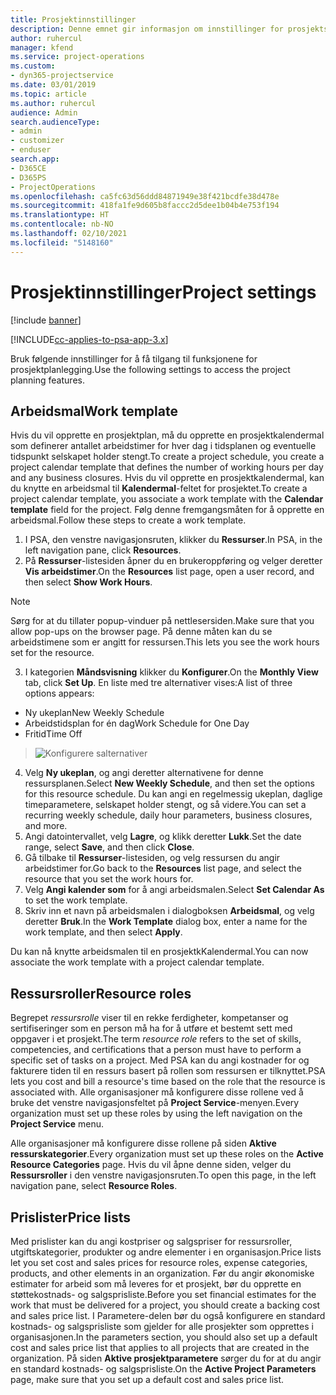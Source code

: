 ```yaml
---
title: Prosjektinnstillinger
description: Denne emnet gir informasjon om innstillinger for prosjektstyring.
author: ruhercul
manager: kfend
ms.service: project-operations
ms.custom:
- dyn365-projectservice
ms.date: 03/01/2019
ms.topic: article
ms.author: ruhercul
audience: Admin
search.audienceType:
- admin
- customizer
- enduser
search.app:
- D365CE
- D365PS
- ProjectOperations
ms.openlocfilehash: ca5fc63d56ddd84871949e38f421bcdfe38d478e
ms.sourcegitcommit: 418fa1fe9d605b8faccc2d5dee1b04b4e753f194
ms.translationtype: HT
ms.contentlocale: nb-NO
ms.lasthandoff: 02/10/2021
ms.locfileid: "5148160"
---
```

# <a name="project-settings"></a><span data-ttu-id="0c10c-103">Prosjektinnstillinger</span><span class="sxs-lookup"><span data-stu-id="0c10c-103">Project settings</span></span>

[!include [banner](../includes/psa-now-project-operations.md)]

[!INCLUDE[cc-applies-to-psa-app-3.x](../includes/cc-applies-to-psa-app-3x.md)]

<span data-ttu-id="0c10c-104">Bruk følgende innstillinger for å få tilgang til funksjonene for prosjektplanlegging.</span><span class="sxs-lookup"><span data-stu-id="0c10c-104">Use the following settings to access the project planning features.</span></span>

## <a name="work-template"></a><span data-ttu-id="0c10c-105">Arbeidsmal</span><span class="sxs-lookup"><span data-stu-id="0c10c-105">Work template</span></span>

<span data-ttu-id="0c10c-106">Hvis du vil opprette en prosjektplan, må du opprette en prosjektkalendermal som definerer antallet arbeidstimer for hver dag i tidsplanen og eventuelle tidspunkt selskapet holder stengt.</span><span class="sxs-lookup"><span data-stu-id="0c10c-106">To create a project schedule, you create a project calendar template that defines the number of working hours per day and any business closures.</span></span> <span data-ttu-id="0c10c-107">Hvis du vil opprette en prosjektkalendermal, kan du knytte en arbeidsmal til **Kalendermal**-feltet for prosjektet.</span><span class="sxs-lookup"><span data-stu-id="0c10c-107">To create a project calendar template, you associate a work template with the **Calendar template** field for the project.</span></span> <span data-ttu-id="0c10c-108">Følg denne fremgangsmåten for å opprette en arbeidsmal.</span><span class="sxs-lookup"><span data-stu-id="0c10c-108">Follow these steps to create a work template.</span></span>

1. <span data-ttu-id="0c10c-109">I PSA, den venstre navigasjonsruten, klikker du **Ressurser**.</span><span class="sxs-lookup"><span data-stu-id="0c10c-109">In PSA, in the left navigation pane, click **Resources**.</span></span> 
2. <span data-ttu-id="0c10c-110">På **Ressurser**-listesiden åpner du en brukeroppføring og velger deretter **Vis arbeidstimer**.</span><span class="sxs-lookup"><span data-stu-id="0c10c-110">On the **Resources** list page, open a user record, and then select **Show Work Hours**.</span></span>

  > [!NOTE]
  > <span data-ttu-id="0c10c-111">Sørg for at du tillater popup-vinduer på nettlesersiden.</span><span class="sxs-lookup"><span data-stu-id="0c10c-111">Make sure that you allow pop-ups on the browser page.</span></span> <span data-ttu-id="0c10c-112">På denne måten kan du se arbeidstimene som er angitt for ressursen.</span><span class="sxs-lookup"><span data-stu-id="0c10c-112">This lets you see the work hours set for the resource.</span></span>
  
3. <span data-ttu-id="0c10c-113">I kategorien **Måndsvisning** klikker du **Konfigurer**.</span><span class="sxs-lookup"><span data-stu-id="0c10c-113">On the **Monthly View** tab, click **Set Up**.</span></span> <span data-ttu-id="0c10c-114">En liste med tre alternativer vises:</span><span class="sxs-lookup"><span data-stu-id="0c10c-114">A list of three options appears:</span></span> 

  - <span data-ttu-id="0c10c-115">Ny ukeplan</span><span class="sxs-lookup"><span data-stu-id="0c10c-115">New Weekly Schedule</span></span>
  - <span data-ttu-id="0c10c-116">Arbeidstidsplan for én dag</span><span class="sxs-lookup"><span data-stu-id="0c10c-116">Work Schedule for One Day</span></span>
  - <span data-ttu-id="0c10c-117">Fritid</span><span class="sxs-lookup"><span data-stu-id="0c10c-117">Time Off</span></span>

> ![Konfigurere salternativer](media/project-13.png)

4. <span data-ttu-id="0c10c-119">Velg **Ny ukeplan**, og angi deretter alternativene for denne ressursplanen.</span><span class="sxs-lookup"><span data-stu-id="0c10c-119">Select **New Weekly Schedule**, and then set the options for this resource schedule.</span></span> <span data-ttu-id="0c10c-120">Du kan angi en regelmessig ukeplan, daglige timeparametere, selskapet holder stengt, og så videre.</span><span class="sxs-lookup"><span data-stu-id="0c10c-120">You can set a recurring weekly schedule, daily hour parameters, business closures, and more.</span></span>
5. <span data-ttu-id="0c10c-121">Angi datointervallet, velg **Lagre**, og klikk deretter **Lukk**.</span><span class="sxs-lookup"><span data-stu-id="0c10c-121">Set the date range, select **Save**, and then click **Close**.</span></span> 
6. <span data-ttu-id="0c10c-122">Gå tilbake til **Ressurser**-listesiden, og velg ressursen du angir arbeidstimer for.</span><span class="sxs-lookup"><span data-stu-id="0c10c-122">Go back to the **Resources** list page, and select the resource that you set the work hours for.</span></span> 
7. <span data-ttu-id="0c10c-123">Velg **Angi kalender som** for å angi arbeidsmalen.</span><span class="sxs-lookup"><span data-stu-id="0c10c-123">Select **Set Calendar As** to set the work template.</span></span> 
8. <span data-ttu-id="0c10c-124">Skriv inn et navn på arbeidsmalen i dialogboksen **Arbeidsmal**, og velg deretter **Bruk**.</span><span class="sxs-lookup"><span data-stu-id="0c10c-124">In the **Work Template** dialog box, enter a name for the work template, and then select **Apply**.</span></span> 

<span data-ttu-id="0c10c-125">Du kan nå knytte arbeidsmalen til en prosjektkKalendermal.</span><span class="sxs-lookup"><span data-stu-id="0c10c-125">You can now associate the work template with a project calendar template.</span></span>

## <a name="resource-roles"></a><span data-ttu-id="0c10c-126">Ressursroller</span><span class="sxs-lookup"><span data-stu-id="0c10c-126">Resource roles</span></span>

<span data-ttu-id="0c10c-127">Begrepet *ressursrolle* viser til en rekke ferdigheter, kompetanser og sertifiseringer som en person må ha for å utføre et bestemt sett med oppgaver i et prosjekt.</span><span class="sxs-lookup"><span data-stu-id="0c10c-127">The term *resource role* refers to the set of skills, competencies, and certifications that a person must have to perform a specific set of tasks on a project.</span></span> <span data-ttu-id="0c10c-128">Med PSA kan du angi kostnader for og fakturere tiden til en ressurs basert på rollen som ressursen er tilknyttet.</span><span class="sxs-lookup"><span data-stu-id="0c10c-128">PSA lets you cost and bill a resource's time based on the role that the resource is associated with.</span></span> <span data-ttu-id="0c10c-129">Alle organisasjoner må konfigurere disse rollene ved å bruke det venstre navigasjonsfeltet på **Project Service**-menyen.</span><span class="sxs-lookup"><span data-stu-id="0c10c-129">Every organization must set up these roles by using the left navigation on the **Project Service** menu.</span></span>

<span data-ttu-id="0c10c-130">Alle organisasjoner må konfigurere disse rollene på siden **Aktive ressurskategorier**.</span><span class="sxs-lookup"><span data-stu-id="0c10c-130">Every organization must set up these roles on the **Active Resource Categories** page.</span></span> <span data-ttu-id="0c10c-131">Hvis du vil åpne denne siden, velger du **Ressursroller** i den venstre navigasjonsruten.</span><span class="sxs-lookup"><span data-stu-id="0c10c-131">To open this page, in the left navigation pane, select **Resource Roles**.</span></span>

## <a name="price-lists"></a><span data-ttu-id="0c10c-132">Prislister</span><span class="sxs-lookup"><span data-stu-id="0c10c-132">Price lists</span></span>

<span data-ttu-id="0c10c-133">Med prislister kan du angi kostpriser og salgspriser for ressursroller, utgiftskategorier, produkter og andre elementer i en organisasjon.</span><span class="sxs-lookup"><span data-stu-id="0c10c-133">Price lists let you set cost and sales prices for resource roles, expense categories, products, and other elements in an organization.</span></span> <span data-ttu-id="0c10c-134">Før du angir økonomiske estimater for arbeid som må leveres for et prosjekt, bør du opprette en støttekostnads- og salgsprisliste.</span><span class="sxs-lookup"><span data-stu-id="0c10c-134">Before you set financial estimates for the work that must be delivered for a project, you should create a backing cost and sales price list.</span></span> <span data-ttu-id="0c10c-135">I Parametere-delen bør du også konfigurere en standard kostnads- og salgsprisliste som gjelder for alle prosjekter som opprettes i organisasjonen.</span><span class="sxs-lookup"><span data-stu-id="0c10c-135">In the parameters section, you should also set up a default cost and sales price list that applies to all projects that are created in the organization.</span></span> <span data-ttu-id="0c10c-136">På siden **Aktive prosjektparametere** sørger du for at du angir en standard kostnads- og salgsprisliste.</span><span class="sxs-lookup"><span data-stu-id="0c10c-136">On the **Active Project Parameters** page, make sure that you set up a default cost and sales price list.</span></span>
